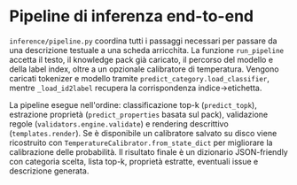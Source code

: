 # Pipeline di inferenza end-to-end

`inference/pipeline.py` coordina tutti i passaggi necessari per passare da una descrizione testuale a una scheda arricchita. La funzione `run_pipeline` accetta il testo, il knowledge pack già caricato, il percorso del modello e della label index, oltre a un opzionale calibratore di temperatura. Vengono caricati tokenizer e modello tramite `predict_category.load_classifier`, mentre `_load_id2label` recupera la corrispondenza indice→etichetta.

La pipeline esegue nell'ordine: classificazione top-k (`predict_topk`), estrazione proprietà (`predict_properties` basata sul pack), validazione regole (`validators.engine.validate`) e rendering descrittivo (`templates.render`). Se è disponibile un calibratore salvato su disco viene ricostruito con `TemperatureCalibrator.from_state_dict` per migliorare la calibrazione delle probabilità. Il risultato finale è un dizionario JSON-friendly con categoria scelta, lista top-k, proprietà estratte, eventuali issue e descrizione generata.
